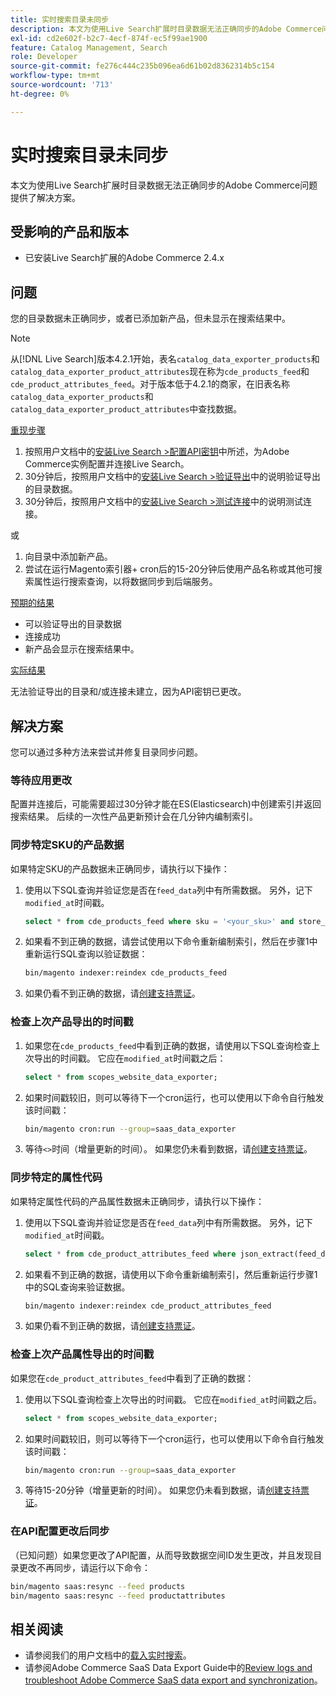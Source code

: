 ```yaml
---
title: 实时搜索目录未同步
description: 本文为使用Live Search扩展时目录数据无法正确同步的Adobe Commerce问题提供了解决方案。
exl-id: cd2e602f-b2c7-4ecf-874f-ec5f99ae1900
feature: Catalog Management, Search
role: Developer
source-git-commit: fe276c444c235b096ea6d61b02d8362314b5c154
workflow-type: tm+mt
source-wordcount: '713'
ht-degree: 0%

---
```


# 实时搜索目录未同步

本文为使用Live Search扩展时目录数据无法正确同步的Adobe Commerce问题提供了解决方案。

## 受影响的产品和版本

* 已安装Live Search扩展的Adobe Commerce 2.4.x

## 问题

您的目录数据未正确同步，或者已添加新产品，但未显示在搜索结果中。

>[!NOTE]
>
>从[!DNL Live Search]版本4.2.1开始，表名`catalog_data_exporter_products`和`catalog_data_exporter_product_attributes`现在称为`cde_products_feed`和`cde_product_attributes_feed`。对于版本低于4.2.1的商家，在旧表名称`catalog_data_exporter_products`和`catalog_data_exporter_product_attributes`中查找数据。

<u>重现步骤</u>

1. 按照用户文档中的[安装Live Search >配置API密钥](https://experienceleague.adobe.com/docs/commerce-merchant-services/live-search/onboard/install.html#configure-api-keys)中所述，为Adobe Commerce实例配置并连接Live Search。
1. 30分钟后，按照用户文档中的[安装Live Search >验证导出](https://experienceleague.adobe.com/docs/commerce-merchant-services/live-search/onboard/install.html#verify-export)中的说明验证导出的目录数据。
1. 30分钟后，按照用户文档中的[安装Live Search >测试连接](https://experienceleague.adobe.com/docs/commerce-merchant-services/live-search/onboard/install.html#test-connection)中的说明测试连接。

或

1. 向目录中添加新产品。
1. 尝试在运行Magento索引器+ cron后的15-20分钟后使用产品名称或其他可搜索属性运行搜索查询，以将数据同步到后端服务。

<u>预期的结果</u>

* 可以验证导出的目录数据
* 连接成功
* 新产品会显示在搜索结果中。

<u>实际结果</u>

无法验证导出的目录和/或连接未建立，因为API密钥已更改。

## 解决方案

您可以通过多种方法来尝试并修复目录同步问题。

### 等待应用更改

配置并连接后，可能需要超过30分钟才能在ES(Elasticsearch)中创建索引并返回搜索结果。 后续的一次性产品更新预计会在几分钟内编制索引。

### 同步特定SKU的产品数据

如果特定SKU的产品数据未正确同步，请执行以下操作：

1. 使用以下SQL查询并验证您是否在`feed_data`列中有所需数据。 另外，记下`modified_at`时间戳。

   ```sql
   select * from cde_products_feed where sku = '<your_sku>' and store_view_code = '<your_ store_view_code>';
   ```

1. 如果看不到正确的数据，请尝试使用以下命令重新编制索引，然后在步骤1中重新运行SQL查询以验证数据：

   ```bash
   bin/magento indexer:reindex cde_products_feed
   ```

1. 如果仍看不到正确的数据，请[创建支持票证](/help/help-center-guide/help-center/magento-help-center-user-guide.md#submit-ticket)。

### 检查上次产品导出的时间戳

1. 如果您在`cde_products_feed`中看到正确的数据，请使用以下SQL查询检查上次导出的时间戳。 它应在`modified_at`时间戳之后：

   ```sql
   select * from scopes_website_data_exporter;
   ```

1. 如果时间戳较旧，则可以等待下一个cron运行，也可以使用以下命令自行触发该时间戳：

   ```bash
   bin/magento cron:run --group=saas_data_exporter
   ```

1. 等待`<>`时间（增量更新的时间）。 如果您仍未看到数据，请[创建支持票证](/help/help-center-guide/help-center/magento-help-center-user-guide.md#submit-ticket)。

### 同步特定的属性代码

如果特定属性代码的产品属性数据未正确同步，请执行以下操作：

1. 使用以下SQL查询并验证您是否在`feed_data`列中有所需数据。 另外，记下`modified_at`时间戳。

   ```sql
   select * from cde_product_attributes_feed where json_extract(feed_data, '$.attributeCode') = '<your_attribute_code>' and store_view_code = '<your_ store_view_code>';
   ```

1. 如果看不到正确的数据，请使用以下命令重新编制索引，然后重新运行步骤1中的SQL查询来验证数据。

   ```bash
   bin/magento indexer:reindex cde_product_attributes_feed
   ```

1. 如果仍看不到正确的数据，请[创建支持票证](/help/help-center-guide/help-center/magento-help-center-user-guide.md#submit-ticket)。

### 检查上次产品属性导出的时间戳

如果您在`cde_product_attributes_feed`中看到了正确的数据：

1. 使用以下SQL查询检查上次导出的时间戳。 它应在`modified_at`时间戳之后。

   ```sql
   select * from scopes_website_data_exporter;
   ```

1. 如果时间戳较旧，则可以等待下一个cron运行，也可以使用以下命令自行触发该时间戳：

   ```bash
   bin/magento cron:run --group=saas_data_exporter
   ```

1. 等待15-20分钟（增量更新的时间）。 如果您仍未看到数据，请[创建支持票证](/help/help-center-guide/help-center/magento-help-center-user-guide.md#submit-ticket)。

### 在API配置更改后同步

（已知问题）如果您更改了API配置，从而导致数据空间ID发生更改，并且发现目录更改不再同步，请运行以下命令：

```bash
bin/magento saas:resync --feed products
bin/magento saas:resync --feed productattributes
```

## 相关阅读

* 请参阅我们的用户文档中的[载入实时搜索](https://experienceleague.adobe.com/docs/commerce-merchant-services/live-search/onboard/onboarding-overview.html)。
* 请参阅Adobe Commerce SaaS Data Export Guide中的[Review logs and troubleshoot Adobe Commerce SaaS data export and synchronization](https://experienceleague.adobe.com/en/docs/commerce-merchant-services/saas-data-export/troubleshooting-logging)。

